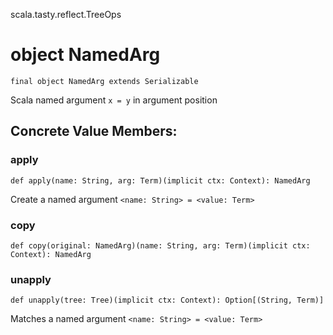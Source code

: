 scala.tasty.reflect.TreeOps
# object NamedArg

<pre><code class="language-scala" >final object NamedArg extends Serializable</pre></code>
Scala named argument `x = y` in argument position

## Concrete Value Members:
### apply
<pre><code class="language-scala" >def apply(name: String, arg: Term)(implicit ctx: Context): NamedArg</pre></code>
Create a named argument `<name: String> = <value: Term>`

### copy
<pre><code class="language-scala" >def copy(original: NamedArg)(name: String, arg: Term)(implicit ctx: Context): NamedArg</pre></code>

### unapply
<pre><code class="language-scala" >def unapply(tree: Tree)(implicit ctx: Context): Option[(String, Term)]</pre></code>
Matches a named argument `<name: String> = <value: Term>`

